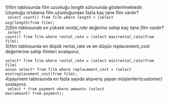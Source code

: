 1)film tablosunda film uzunluğu length sütununda gösterilmektedir. Uzunluğu ortalama film uzunluğundan fazla kaç tane film vardır?<br><code>
 select count(*) from film
where length >
(select avg(length)from film);</code><br>
2)film tablosunda en yüksek rental_rate değerine sahip kaç tane film vardır?<br><code>
  select count(*) from film
where rental_rate =
(select max(rental_rate)from film);</code><br>
3)film tablosunda en düşük rental_rate ve en düşün replacement_cost değerlerine sahip filmleri sıralayınız.<br><code>
  select* from film
where rental_rate  = 
(select min(rental_rate)from film)
union
select* from film
where replacement_cost  = 
(select min(replacement_cost)from film);</code><br>
4)payment tablosunda en fazla sayıda alışveriş yapan müşterileri(customer) sıralayınız.<br><code>
  select * from payment
where amount=
(select max(amount) from payment);
